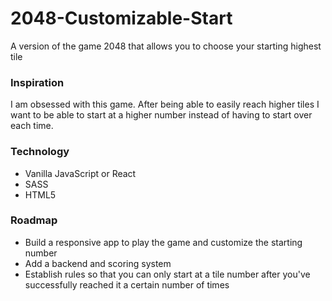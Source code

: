 # 2048-Customizable-Start

A version of the game 2048 that allows you to choose your starting highest tile

### Inspiration

I am obsessed with this game. After being able to easily reach higher tiles I want to be able to start at a higher number instead of having to start over each time. 

### Technology
* Vanilla JavaScript or React
* SASS
* HTML5

### Roadmap
* Build a responsive app to play the game and customize the starting number
* Add a backend and scoring system
* Establish rules so that you can only start at a tile number after you've successfully reached it a certain number of times
